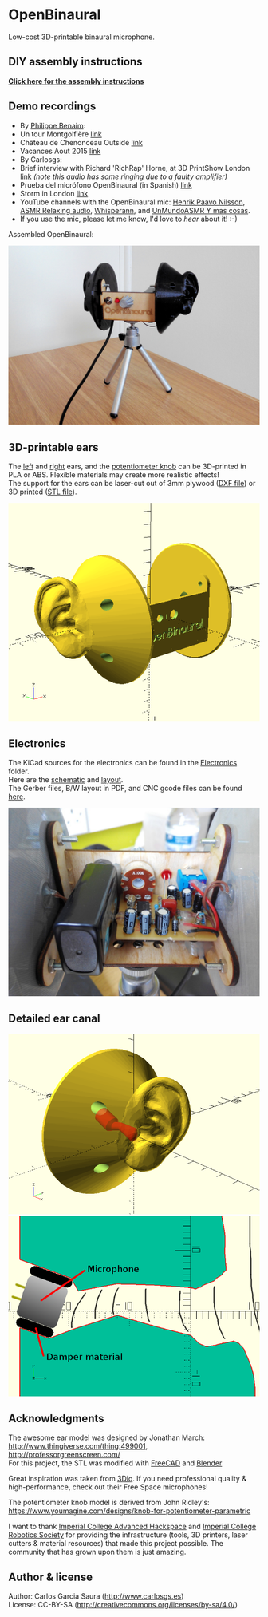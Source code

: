 # OpenBinaural
Low-cost 3D-printable binaural microphone.  

DIY assembly instructions
--
[**Click here for the assembly instructions**](https://github.com/carlosgs/OpenBinaural/wiki)  

Demo recordings
--
* By [Philippe Benaim](https://www.youtube.com/channel/UCL3Ne8XJYRqAHHRvmHdczcw):
*  Un tour Montgolfière [link](https://www.youtube.com/watch?v=H2nlUVNs7Po)
*  Château de Chenonceau Outside [link](https://www.youtube.com/watch?v=rT2So4uhhjw)
*  Vacances Aout 2015 [link](https://www.youtube.com/watch?v=p6LAYfAAe6M)
* By Carlosgs:
*  Brief interview with Richard 'RichRap' Horne, at 3D PrintShow London [link](https://www.youtube.com/watch?v=iwL12_NDhdw) *(note this audio has some ringing due to a faulty amplifier)*
*  Prueba del micrófono OpenBinaural (in Spanish) [link](https://www.youtube.com/watch?v=Pvyww-hgYPw)
*  Storm in London [link](https://www.youtube.com/watch?v=q60_r3WV450)
* YouTube channels with the OpenBinaural mic: [Henrik Paavo Nilsson](https://www.youtube.com/channel/UCeiF1qqDpM9bZQTWjmyOy_Q), [ASMR Relaxing audio](https://www.youtube.com/channel/UCa4j5ZCiVW3CebycXZzOLFw), [Whisperann](https://www.youtube.com/channel/UCvXcmePqMIBEGuu9DKQjNqg), and [UnMundoASMR Y mas cosas](https://www.youtube.com/channel/UCSRlT4mRnCUh6md30C0uORQ).
* If you use the mic, please let me know, I'd love to *hear* about it! :-)


Assembled OpenBinaural:  

![ScreenShot](pictures/OpenBinaural.jpg)  


3D-printable ears  
--
The [left](binaural_mic_left.stl) and [right](binaural_mic_right.stl) ears, and the [potentiometer knob](potentiometer_knob.stl) can be 3D-printed in PLA or ABS. Flexible materials may create more realistic effects!  
The support for the ears can be laser-cut out of 3mm plywood ([DXF file](wood_support.dxf)) or 3D printed ([STL file](wood_support_assembled.stl)).  


![ScreenShot](pictures/binauralMic.png)  

Electronics  
--
The KiCad sources for the electronics can be found in the [Electronics](Electronics) folder.  
Here are the [schematic](Electronics/stereo_mic_amplifier.pdf) and [layout](Electronics/pictures/stereo_mic_amplifier_layout.png).  
The Gerber files, B/W layout in PDF, and CNC gcode files can be found [here](Electronics/Gerber).  

![ScreenShot](pictures/OpenBinaural_electronics.jpg)  

Detailed ear canal
--
![ScreenShot](pictures/earCanal.png)  
![ScreenShot](pictures/earCanal_detail.png)  


Acknowledgments  
--
The awesome ear model was designed by Jonathan March:  
<http://www.thingiverse.com/thing:499001>, <http://professorgreenscreen.com/>  
For this project, the STL was modified with [FreeCAD](http://freecadweb.org/) and [Blender](http://www.blender.org/)  

Great inspiration was taken from [3Dio](http://3diosound.com/).
If you need professional quality & high-performance, check out their Free Space microphones!  

The potentiometer knob model is derived from John Ridley's: <https://www.youmagine.com/designs/knob-for-potentiometer-parametric>

I want to thank [Imperial College Advanced Hackspace](http://icah.org.uk/) and [Imperial College Robotics Society](http://icrobotics.co.uk/) for providing the infrastructure (tools, 3D printers, laser cutters & material resources) that made this project possible. The community that has grown upon them is just amazing.  

Author & license  
--
Author: Carlos Garcia Saura (<http://www.carlosgs.es>)  
License: CC-BY-SA (<http://creativecommons.org/licenses/by-sa/4.0/>)  


